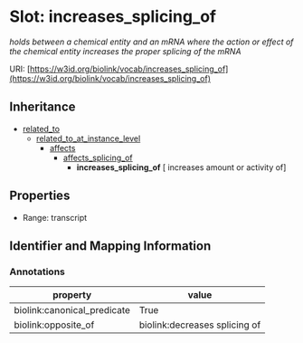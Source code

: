 # Slot: increases_splicing_of
_holds between a chemical entity and an mRNA where the action or effect of the chemical entity increases the proper splicing of the mRNA_


URI: [https://w3id.org/biolink/vocab/increases_splicing_of](https://w3id.org/biolink/vocab/increases_splicing_of)




## Inheritance

* [related_to](related_to.md)
    * [related_to_at_instance_level](related_to_at_instance_level.md)
        * [affects](affects.md)
            * [affects_splicing_of](affects_splicing_of.md)
                * **increases_splicing_of** [ increases amount or activity of]



## Properties

 * Range: transcript



## Identifier and Mapping Information





### Annotations

| property | value |
| --- | --- |
| biolink:canonical_predicate | True |
| biolink:opposite_of | biolink:decreases splicing of |


